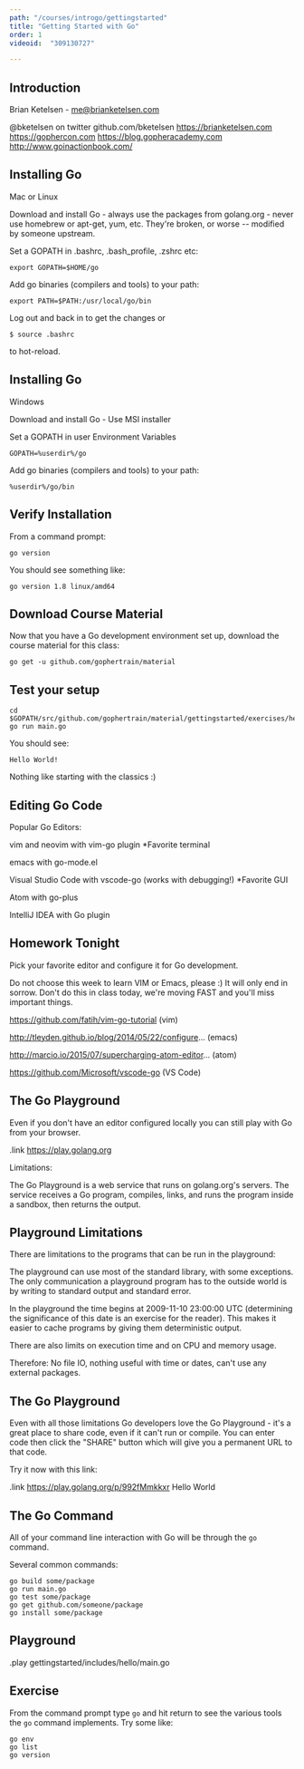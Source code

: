 ```yaml
---
path: "/courses/introgo/gettingstarted"
title: "Getting Started with Go"
order: 1
videoid:  "309130727"

---
```



## Introduction

Brian Ketelsen - me@brianketelsen.com

@bketelsen on twitter
github.com/bketelsen
https://brianketelsen.com
https://gophercon.com
https://blog.gopheracademy.com
http://www.goinactionbook.com/

## Installing Go 

Mac or Linux

Download and install Go - always use the packages from golang.org - never use homebrew or apt-get, yum, etc. They're broken, or worse -- modified by someone upstream.

Set a GOPATH in .bashrc, .bash_profile, .zshrc etc:

	export GOPATH=$HOME/go

Add go binaries (compilers and tools) to your path:

	export PATH=$PATH:/usr/local/go/bin

Log out and back in to get the changes or

	$ source .bashrc

to hot-reload.


## Installing Go 

Windows

Download and install Go - Use MSI installer

Set a GOPATH in user Environment Variables

	GOPATH=%userdir%/go

Add go binaries (compilers and tools) to your path:

	%userdir%/go/bin	

## Verify Installation

From a command prompt:
	
	go version

You should see something like:

	go version 1.8 linux/amd64

## Download Course Material

Now that you have a Go development environment set up, download the course material for this class:

	go get -u github.com/gophertrain/material

## Test your setup

	cd $GOPATH/src/github.com/gophertrain/material/gettingstarted/exercises/hello
	go run main.go

You should see:

	Hello World!

Nothing like starting with the classics :)


## Editing Go Code

Popular Go Editors:

vim and neovim with vim-go plugin *Favorite terminal

emacs with go-mode.el

Visual Studio Code with vscode-go (works with debugging!) *Favorite GUI

Atom with go-plus

IntelliJ IDEA with Go plugin

## Homework Tonight

Pick your favorite editor and configure it for Go development.

Do not choose this week to learn VIM or Emacs, please :) It will only end in sorrow. Don't do this in class today, we're moving FAST and you'll miss important things.

https://github.com/fatih/vim-go-tutorial (vim)

http://tleyden.github.io/blog/2014/05/22/configure... (emacs)

http://marcio.io/2015/07/supercharging-atom-editor... (atom)

https://github.com/Microsoft/vscode-go (VS Code)

## The Go Playground


Even if you don't have an editor configured locally you can still play with Go from your browser.

.link https://play.golang.org

Limitations:

The Go Playground is a web service that runs on golang.org's servers. The service receives a Go program, compiles, links, and runs the program inside a sandbox, then returns the output.

## Playground Limitations

There are limitations to the programs that can be run in the playground:

The playground can use most of the standard library, with some exceptions. The only communication a playground program has to the outside world is by writing to standard output and standard error.

In the playground the time begins at 2009-11-10 23:00:00 UTC (determining the significance of this date is an exercise for the reader). This makes it easier to cache programs by giving them deterministic output.

There are also limits on execution time and on CPU and memory usage.

Therefore: No file IO, nothing useful with time or dates, can't use any external packages.

## The Go Playground

Even with all those limitations Go developers love the Go Playground - it's a great place to share code, even if it can't run or compile. You can enter code then click the "SHARE" button which will give you a permanent URL to that code.

Try it now with this link: 

.link https://play.golang.org/p/992fMmkkxr Hello World

## The Go Command

All of your command line interaction with Go will be through the `go` command.

Several common commands:
	
	go build some/package
	go run main.go
	go test some/package
	go get github.com/someone/package
	go install some/package


## Playground

.play gettingstarted/includes/hello/main.go

## Exercise

From the command prompt type `go` and hit return to see the various tools the `go` command implements.  Try some like:

	go env
	go list
	go version
